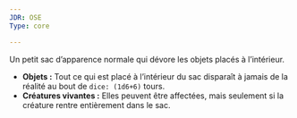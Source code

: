 ```yaml
---
JDR: OSE
Type: core

---
```

Un petit sac d’apparence normale qui dévore les objets placés à l’intérieur.

- **Objets :** Tout ce qui est placé à l’intérieur du sac disparaît à jamais de la réalité au bout de `dice: (1d6+6)` tours.
- **Créatures vivantes :** Elles peuvent être affectées, mais seulement si la créature rentre entièrement dans le sac.